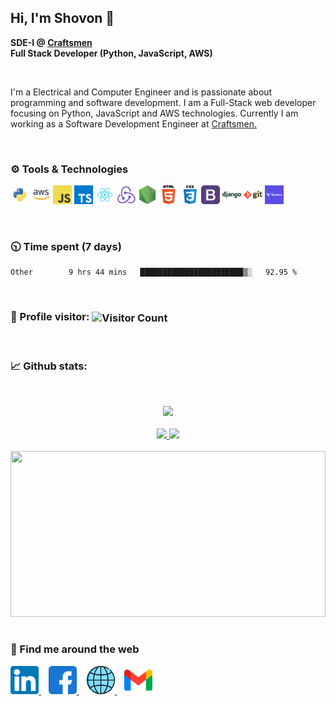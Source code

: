 ## Hi, I'm Shovon 👋

**SDE-I @ <a href="https://craftsmenltd.com/">Craftsmen</a>**
<br />
**Full Stack Developer (Python, JavaScript, AWS)**

<br/>

I'm a Electrical and Computer Engineer and is passionate about programming and software development. I am a Full-Stack web developer focusing on Python, JavaScript and AWS technologies. Currently I am working as a Software Development Engineer at <a href="https://www.craftsmenltd.com/">Craftsmen.</a>

<br/>

**<h3>⚙ Tools & Technologies</h3>**

<code><img height="30" src="https://raw.githubusercontent.com/github/explore/80688e429a7d4ef2fca1e82350fe8e3517d3494d/topics/python/python.png"></code>
<code><img height="30" src="https://raw.githubusercontent.com/github/explore/80688e429a7d4ef2fca1e82350fe8e3517d3494d/topics/aws/aws.png"></code>
<code><img height="30" src="https://raw.githubusercontent.com/github/explore/80688e429a7d4ef2fca1e82350fe8e3517d3494d/topics/javascript/javascript.png"></code>
<code><img height="30" src="https://raw.githubusercontent.com/github/explore/80688e429a7d4ef2fca1e82350fe8e3517d3494d/topics/typescript/typescript.png"></code>
<code><img height="30" src="https://raw.githubusercontent.com/github/explore/80688e429a7d4ef2fca1e82350fe8e3517d3494d/topics/react/react.png"></code>
<code><img height="30" src="https://raw.githubusercontent.com/github/explore/80688e429a7d4ef2fca1e82350fe8e3517d3494d/topics/redux/redux.png"></code>
<code><img height="30" src="https://raw.githubusercontent.com/github/explore/80688e429a7d4ef2fca1e82350fe8e3517d3494d/topics/nodejs/nodejs.png"></code>
<code><img height="30" src="https://raw.githubusercontent.com/github/explore/80688e429a7d4ef2fca1e82350fe8e3517d3494d/topics/html/html.png"></code>
<code><img height="30" src="https://raw.githubusercontent.com/github/explore/80688e429a7d4ef2fca1e82350fe8e3517d3494d/topics/css/css.png"></code>
<code><img height="30" src="https://raw.githubusercontent.com/github/explore/80688e429a7d4ef2fca1e82350fe8e3517d3494d/topics/bootstrap/bootstrap.png"></code>
<code><img height="30" src="https://raw.githubusercontent.com/github/explore/80688e429a7d4ef2fca1e82350fe8e3517d3494d/topics/django/django.png"></code>
<code><img height="30" src="https://raw.githubusercontent.com/github/explore/80688e429a7d4ef2fca1e82350fe8e3517d3494d/topics/git/git.png"></code>
<code><img height="30" src="https://raw.githubusercontent.com/github/explore/80688e429a7d4ef2fca1e82350fe8e3517d3494d/topics/terraform/terraform.png"></code>

<br />

**<h3>🕥 Time spent (7 days)</h3>**

<!--START_SECTION:waka-->

```text
Other        9 hrs 44 mins   ███████████████████████▒░   92.95 %
```

<!--END_SECTION:waka-->

<br />

**<h3>🚖 Profile visitor: <img align="center" src="https://profile-counter.glitch.me/shovon588/count.svg" alt="Visitor Count" /></h3>**

<br />

**<h3>📈 Github stats:</h3>**
<br />

<div align="center">
  <a href="https://github.com/shovon588">
    <img height="162px" src="https://github-readme-stats.vercel.app/api?username=shovon588&count_private=true&include_all_commits=true&show_icons=true&hide_border=true&border_radius=15&line_height=24&theme=gotham" />
  </a>
</div>

<br />

<div align="center">
  <a href="https://github.com/shovon588">
    <img height="162px" src="https://github-readme-stats.vercel.app/api/top-langs/?username=shovon588&langs_count=6&layout=compact&hide_border=true&theme=gotham" />
  </a>
  <a href="https://github.com/shovon588">
    <img height="162px" src="https://github-readme-streak-stats.herokuapp.com/?user=shovon588&layout=compact&hide_border=true&theme=gotham" />
  </a>
</div>

<br />

<div align="center">
  <a href="https://github.com/shovon588">
    <img height="265" width="100%" src="https://activity-graph.herokuapp.com/graph?username=shovon588&hide_border=true&bg_color=0F0E0E&color=EEE6CE&line=EEE6CE&point=2EB086" />
  </a>
</div>

<br />

**<h3>🔎 Find me around the web</h3>**

<a href="https://www.linkedin.com/in/mainulislam588/" target="_blank">
  <img alt="Linkedin profile" width="45px" src="https://raw.githubusercontent.com/shovon588/shovon588/master/assets/linkedin.png" />
</a>
&nbsp;&nbsp
<a href="https://www.facebook.com/mainulislam588/" target="_blank">
  <img alt="Facebook profile" width="45px" src="https://raw.githubusercontent.com/shovon588/shovon588/master/assets/facebook.png" />
</a>
&nbsp;&nbsp
<a href="https://shovon588.github.io/" target="_blank">
  <img alt="Portfolio" width="45px" src="https://raw.githubusercontent.com/shovon588/shovon588/master/assets/globe.png" />
</a>
&nbsp;&nbsp
<a href="mailto:mainulislam588@gmail.com" target="_blank">
  <img alt="Gmail" width="45px" src="https://raw.githubusercontent.com/shovon588/shovon588/master/assets/gmail.png" />
</a>
